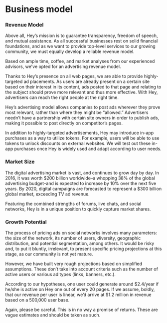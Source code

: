 # Business model

### Revenue Model

Above all, Hey’s mission is to guarantee transparency, freedom of speech, and mutual assistance. As all successful businesses rest on solid financial foundations, and as we want to provide top-level services to our growing community, we must equally develop a reliable revenue model.

Based on ample time, coffee, and market analyses from our experienced advisors, we've opted for an advertising revenue model.

Thanks to Hey’s presence on all web pages, we are able to provide highly-targeted ad placements. As users are already present on a certain site based on their interest in its content, ads posted to that page and relating to the subject should prove more relevant and thus more effective. With Hey, advertisers can reach the right people at the right time.

Hey’s advertising model allows companies to post ads wherever they prove most relevant, rather than where they might be “allowed.” Advertisers needn’t have a partnership with certain site owners in order to publish ads, making it possible to post directly on competitor’s pages.

In addition to highly-targeted advertisements, Hey may introduce in-app purchases as a way to utilize tokens. For example, users will be able to use tokens to unlock discounts on external websites. We will test out these in-app purchases once Hey is widely used and adapt according to user needs.

### Market Size

The digital advertising market is vast, and continues to grow day by day. In 2016, it was worth $200 billion worldwide–a whopping 38% of the global advertising budget–and is expected to increase by 10% over the next five years. By 2020, digital campaigns are forecasted to represent a $300 billion global market, exceeding TV ad revenue.

Featuring the combined strengths of forums, live chats, and social networks, Hey is in a unique position to quickly capture market shares.

### Growth Potential

The process of pricing ads on social networks involves many parameters: the size of the network, its number of users, diversity, geographic distribution, and potential segmentation, among others. It would be risky and, to put it bluntly, irrelevant, to present specific pricing projections at this stage, as our community is not yet mature.

However, we have built very rough projections based on simplified assumptions. These don’t take into account criteria such as the number of active users or various ad types \(links, banners, etc.\).

According to our hypotheses, one user could generate around $2.4/year if he/she is active on Hey one out of every 20 pages. If we assume, boldly, that our revenue per user is linear, we’d arrive at $1.2 million in revenue based on a 500,000 user base.

Again, please be careful. This is in no way a promise of returns. These are vague estimates and should be taken as such.



